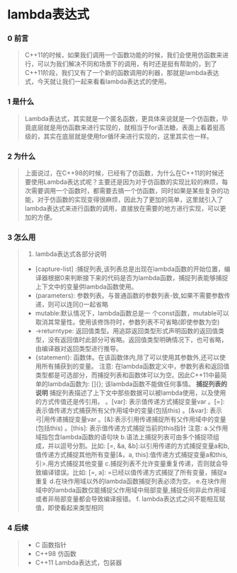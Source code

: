 # lambda表达式

### 0 前言

>C++11的时候，如果我们调用一个函数功能的时候，我们会使用仿函数来进行，可以为我们解决不同和场景下的调用，有时还是挺有帮助的，到了C++11阶段，我们又有了一个新的函数调用的利器，那就是lambda表达式，今天就让我们一起来看看lambda表达式的使用。

### 1 是什么

> Lambda表达式，其实就是一个匿名函数，更具体来说就是一个仿函数，毕竟底层就是用仿函数来进行实现的，就相当于for语法糖，表面上看着挺高级的，其实在底层就是使用for循环来进行实现的，这里其实也一样。

### 2 为什么

>上面说过，在C++98的时候，已经有了仿函数，为什么在C++11的时候还要使用Lambda表达式呢？主要还是因为对于仿函数的实现比较的麻烦，每次需要调用一个函数时，都需要去搞一个仿函数，同时如果是某些复杂的功能，对于仿函数的实现变得很麻烦，因此为了更加的简单，这里就引入了lambda表达式来进行函数的调用，直接放在需要的地方进行实现，可以更加的方便。
>
>

### 3 怎么用
> 1. lambda表达式各部分说明
>- [capture-list] :捕捉列表,该列表总是出现在lambda函数的开始位置，编译器根据0来判断接下来的代码是否为lambda函数，捕捉列表能够捕捉上下文中的变量供lambda函数使用。
>- (parameters): 参数列表。与普通函数的参数列表-致,如果不需要参数传递，则可以连同()一起省略
>- mutable:默认情况下，lambda函数总是一 个const函数，mutable可以取消其常量性。使用该修饰符时，参数列表不可省略(即使参数为空)
>- ->returntype: 返回值类型。用追踪返回类型形式声明函数的返回值类型，没有返回值时此部分可省略。返回值类型明确情况下，也可省略，由编译器对返回类型进行推导。
>- {statement}: 函数体。在该函数体内,除了可以使用其参数外,还可以使用所有捕获到的变量。
>注意:
>在lambda函数定义中，参数列表和返回值类型都是可选部分，而捕捉列表和函数体可以为空。因此C++11中最简单的lambda函数为: []{}; 该lambda函数不能做任何事情。
>**捕捉列表的说明**
>捕捉列表描述了上下文中那些数据可以被lambda使用，以及使用的方式传值还是传引用。
>。[var]: 表示值传递方式捕捉变量var
>。[=]: 表示值传递方式捕获所有父作用域中的变量(包括this)
>。[&var]: 表示弓|用传递捕捉变量var
>。[&]:表示引用传递捕捉所有父作用域中的变量(包括this)
>。[this]: 表示值传递方式捕捉当前的this指针
>注意:
>a.父作用域指包含lambda函数的语句块
>b.语法上捕捉列表可由多个捕捉项组成，并以逗号分割。比如: [=, &a, &b]:以引用传递的方式捕捉变量a和b,值传递方式捕捉其他所有变量[&，a, this]:值传递方式捕捉变量a和this,引>.用方式捕捉其他变量
>c.捕捉列表不允许变量重复传递，否则就会导致编译错误。比如: [=, a]: =已经以值传递方式捕捉了所有变量，捕捉a重复
>d.在块作用域以外的lambda函数捕捉列表必须为空。
>e.在块作用域中的lambda函数仅能捕捉父作用域中局部变量,捕捉任何非此作用域或者非局部变量都会导致编译报错。
>f. lambda表达式之间不能相互赋值，即使看起来类型相同


### 4 后续
> - C 函数指针
> - C++98 仿函数
> - C++11 Lambda表达式，包装器
